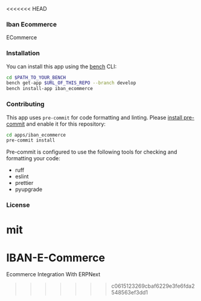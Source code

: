 <<<<<<< HEAD
### Iban Ecommerce

ECommerce

### Installation

You can install this app using the [bench](https://github.com/frappe/bench) CLI:

```bash
cd $PATH_TO_YOUR_BENCH
bench get-app $URL_OF_THIS_REPO --branch develop
bench install-app iban_ecommerce
```

### Contributing

This app uses `pre-commit` for code formatting and linting. Please [install pre-commit](https://pre-commit.com/#installation) and enable it for this repository:

```bash
cd apps/iban_ecommerce
pre-commit install
```

Pre-commit is configured to use the following tools for checking and formatting your code:

- ruff
- eslint
- prettier
- pyupgrade

### License

mit
=======
# IBAN-E-Commerce
Ecommerce Integration With ERPNext
>>>>>>> c0615123269cbaf6229e3fe6fda2548563ef3dd1
